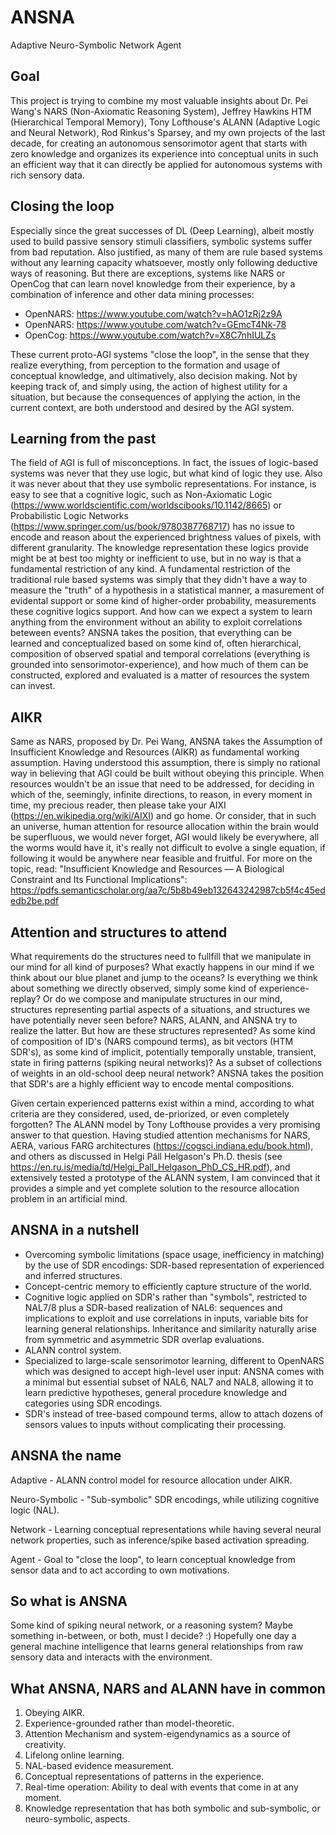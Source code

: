 # ANSNA
Adaptive Neuro-Symbolic Network Agent

Goal
----
This project is trying to combine my most valuable insights about Dr. Pei Wang's NARS (Non-Axiomatic Reasoning System), Jeffrey Hawkins HTM (Hierarchical Temporal Memory), Tony Lofthouse's ALANN (Adaptive Logic and Neural Network), Rod Rinkus's Sparsey, and my own projects of the last decade, for creating an autonomous sensorimotor agent that starts with zero knowledge and organizes its experience into conceptual units in such an efficient way that it can directly be applied for autonomous systems with rich sensory data.

Closing the loop
----------------
Especially since the great successes of DL (Deep Learning), albeit mostly used to build passive sensory stimuli classifiers, symbolic systems suffer from bad reputation. Also justified, as many of them are rule based systems without any learning capacity whatsoever, mostly only following deductive ways of reasoning. But there are exceptions, systems like NARS or OpenCog that can learn novel knowledge from their experience, by a combination of inference and other data mining processes:
- OpenNARS: https://www.youtube.com/watch?v=hAO1zRj2z9A
- OpenNARS: https://www.youtube.com/watch?v=GEmcT4Nk-78
- OpenCog: https://www.youtube.com/watch?v=X8C7nhIULZs

These current proto-AGI systems "close the loop", in the sense that they realize everything, from perception to the formation and usage of conceptual knowledge, and ultimatively, also decision making. Not by keeping track of, and simply using, the action of highest utility for a situation, but because the consequences of applying the action, in the current context, are both understood and desired by the AGI system.

Learning from the past
----------------------
The field of AGI is full of misconceptions. In fact, the issues of logic-based systems was never that they use logic, but what kind of logic they use. Also it was never about that they use symbolic representations. For instance, is easy to see that a cognitive logic, such as Non-Axiomatic Logic (https://www.worldscientific.com/worldscibooks/10.1142/8665) or Probabilistic Logic Networks (https://www.springer.com/us/book/9780387768717) has no issue to encode and reason about the experienced brightness values of pixels, with different granularity. The knowledge representation these logics provide might be at best too mighty or inefficient to use, but in no way is that a fundamental restriction of any kind. A fundamental restriction of the traditional rule based systems was simply that they didn't have a way to measure the "truth" of a hypothesis in a statistical manner, a masurement of evidental support or some kind of higher-order probability, measurements these cognitive logics support. And how can we expect a system to learn anything from the environment without an ability to exploit correlations beteween events? ANSNA takes the position, that everything can be learned and conceptualized based on some kind of, often hierarchical, composition of observed spatial and temporal correlations (everything is grounded into sensorimotor-experience), and how much of them can be constructed, explored and evaluated is a matter of resources the system can invest. 

AIKR
----
Same as NARS, proposed by Dr. Pei Wang, ANSNA takes the Assumption of Insufficient Knowledge and Resources (AIKR) as fundamental working assumption. Having understood this assumption, there is simply no rational way in believing that AGI could be built without obeying this principle. When resources wouldn't be an issue that need to be addressed, for deciding in which of the, seemingly, infinite directions, to reason, in every moment in time, my precious reader, then please take your AIXI (https://en.wikipedia.org/wiki/AIXI) and go home. Or consider, that in such an universe, human attention for resource allocation within the brain would be superfluous, we would never forget, AGI would likely be everywhere, all the worms would have it, it's really not difficult to evolve a single equation, if following it would be anywhere near feasible and fruitful. 
For more on the topic, read: "Insufficient Knowledge and Resources — A Biological Constraint and Its Functional Implications": https://pdfs.semanticscholar.org/aa7c/5b8b49eb132643242987cb5f4c45ededb2be.pdf

Attention and structures to attend
----------------------------------
What requirements do the structures need to fullfill that we manipulate in our mind for all kind of purposes? What exactly happens in our mind if we think about our blue planet and jump to the oceans? Is everything we think about something we directly observed, simply some kind of experience-replay? Or do we compose and manipulate structures in our mind, structures representing partial aspects of a situations, and structures we have potentially never seen before? NARS, ALANN, and ANSNA try to realize the latter. But how are these structures represented? As some kind of composition of ID's (NARS compound terms), as bit vectors (HTM SDR's), as some kind of implicit, potentially temporally unstable, transient, state in firing patterns (spiking neural networks)? As a subset of collections of weights in an old-school deep neural network? ANSNA takes the position that SDR's are a highly efficient way to encode mental compositions.

Given certain experienced patterns exist within a mind, according to what criteria are they considered, used, de-priorized, or even completely forgotten? The ALANN model by Tony Lofthouse provides a very promising answer to that question. Having studied attention mechanisms for NARS, AERA, various FARG architectures (https://cogsci.indiana.edu/book.html), and others as discussed in Helgi Páll Helgason's Ph.D. thesis (see https://en.ru.is/media/td/Helgi_Pall_Helgason_PhD_CS_HR.pdf), and extensively tested a prototype of the ALANN system, I am convinced that it provides a simple and yet complete solution to the resource allocation problem in an artificial mind.

ANSNA in a nutshell
-------------------
- Overcoming symbolic limitations (space usage, inefficiency in matching) by the use of SDR encodings: SDR-based representation of experienced and inferred structures.
- Concept-centric memory to efficiently capture structure of the world.
- Cognitive logic applied on SDR's rather than "symbols", restricted to NAL7/8 plus a SDR-based realization of NAL6: sequences and implications to exploit and use correlations in inputs, variable bits for learning general relationships. Inheritance and similarity naturally arise from symmetric and asymmetric SDR overlap evaluations.
- ALANN control system.
- Specialized to large-scale sensorimotor learning, different to OpenNARS which was designed to accept high-level user input: ANSNA comes with a minimal but essential subset of NAL6, NAL7 and NAL8, allowing it to learn predictive hypotheses, general procedure knowledge and categories using SDR encodings. 
- SDR's instead of tree-based compound terms, allow to attach dozens of sensors values to inputs without complicating their processing.

ANSNA the name
--------------
Adaptive - ALANN control model for resource allocation under AIKR.

Neuro-Symbolic - "Sub-symbolic" SDR encodings, while utilizing cognitive logic (NAL).

Network -  Learning conceptual representations while having several neural network properties, such as inference/spike based activation spreading.

Agent - Goal to "close the loop", to learn conceptual knowledge from sensor data and to act according to own motivations.

So what is ANSNA
----------------
Some kind of spiking neural network, or a reasoning system? Maybe something in-between, or both, must I decide? :)
Hopefully one day a general machine intelligence that learns general relationships from raw sensory data and interacts with the environment.

What ANSNA, NARS and ALANN have in common
----------------------------------------------------------------------
1. Obeying AIKR.
0. Experience-grounded rather than model-theoretic.
1. Attention Mechanism and system-eigendynamics as a source of creativity.
2. Lifelong online learning.
4. NAL-based evidence measurement.
3. Conceptual representations of patterns in the experience.
5. Real-time operation: Ability to deal with events that come in at any moment.
6. Knowledge representation that has both symbolic and sub-symbolic, or neuro-symbolic, aspects.
